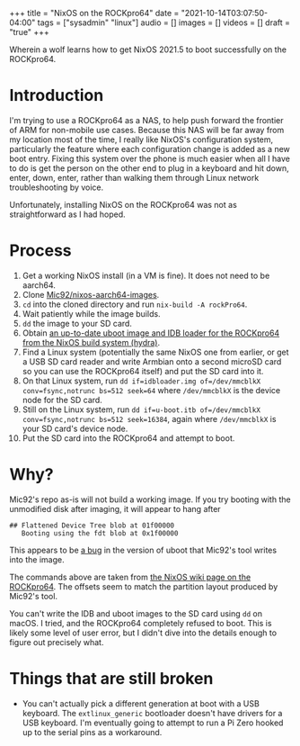 +++
title = "NixOS on the ROCKpro64"
date = "2021-10-14T03:07:50-04:00"
tags = ["sysadmin" "linux"]
audio = []
images = []
videos = []
draft = "true"
+++

Wherein a wolf learns how to get NixOS 2021.5 to boot successfully on the ROCKpro64.

<!--more-->

# Introduction

I'm trying to use a ROCKpro64 as a NAS, to help push forward the frontier of ARM for non-mobile use cases.  Because this NAS will be far away from my location most of the time, I really like NixOS's configuration system, particularly the feature where each configuration change is added as a new boot entry.  Fixing this system over the phone is much easier when all I have to do is get the person on the other end to plug in a keyboard and hit down, enter, down, enter, rather than walking them through Linux network troubleshooting by voice.

Unfortunately, installing NixOS on the ROCKpro64 was not as straightforward as I had hoped.

# Process

1. Get a working NixOS install (in a VM is fine).  It does not need to be aarch64.
2. Clone [Mic92/nixos-aarch64-images](https://github.com/Mic92/nixos-aarch64-images).
3. `cd` into the cloned directory and run `nix-build -A rockPro64`.
4. Wait patiently while the image builds.
5. `dd` the image to your SD card.
6. Obtain [an up-to-date uboot image and IDB loader for the ROCKpro64 from the NixOS build system (hydra)](https://hydra.nixos.org/job/nixpkgs/trunk/ubootRockPro64.aarch64-linux/all).
7. Find a Linux system (potentially the same NixOS one from earlier, or get a USB SD card reader and write Armbian onto a second microSD card so you can use the ROCKpro64 itself) and put the SD card into it.
7. On that Linux system, run `dd if=idbloader.img of=/dev/mmcblkX conv=fsync,notrunc bs=512 seek=64` where `/dev/mmcblkX` is the device node for the SD card.
8. Still on the Linux system, run `dd if=u-boot.itb of=/dev/mmcblkX conv=fsync,notrunc bs=512 seek=16384`, again where `/dev/mmcblkX` is your SD card's device node.
9. Put the SD card into the ROCKpro64 and attempt to boot.

# Why?

Mic92's repo as-is will not build a working image. If you try booting with the unmodified disk after imaging, it will appear to hang after
```
## Flattened Device Tree blob at 01f00000
   Booting using the fdt blob at 0x1f00000
```

This appears to be [a bug](https://bugs.debian.org/cgi-bin/bugreport.cgi?bug=973323) in the version of uboot that Mic92's tool writes into the image.

The commands above are taken from [the NixOS wiki page on the ROCKpro64](https://nixos.wiki/wiki/NixOS_on_ARM/PINE64_ROCKPro64).  The offsets seem to match the partition layout produced by Mic92's tool.

You can't write the IDB and uboot images to the SD card using `dd` on macOS. I tried, and the ROCKpro64 completely refused to boot.  This is likely some level of user error, but I didn't dive into the details enough to figure out precisely what.

# Things that are still broken

* You can't actually pick a different generation at boot with a USB keyboard.  The `extlinux_generic` bootloader doesn't have drivers for a USB keyboard.  I'm eventually going to attempt to run a Pi Zero hooked up to the serial pins as a workaround.

